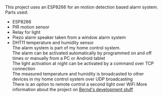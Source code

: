 This project uses an ESP8266 for an motion detection based alarm system.    
Parts used:    
 - ESP8266    
 - PIR motion sensor    
 - Relay for light    
 - Piezo alarm speaker taken from a window alarm system    
 - DHT11 temperature and humidity sensor    
The alarm system is part of my home control system.    
The alarm can be activated automatically by programmed on and off times or manually from a PC or Android tablet    
The light activation at night can be activated by a command over TCP connection    
The measured temperature and humidity is broadcasted to other devices in my home control system over UDP broadcasting    
There is an option to remote control a second light over WiFi
More information about the project on [Bernd's development stuff](http://desire.giesecke.tk/index.php/category/esp8266/)    